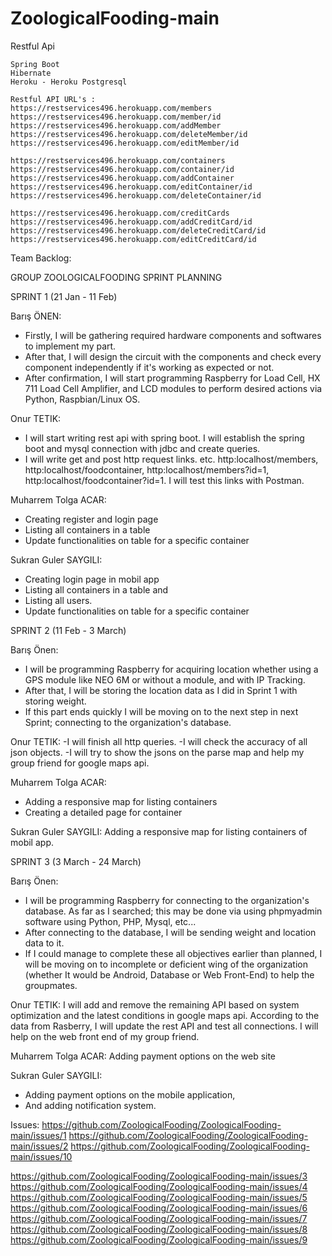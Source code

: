 # ZoologicalFooding-main

Restful Api
    
    Spring Boot 
    Hibernate
    Heroku - Heroku Postgresql

    Restful API URL's : 
    https://restservices496.herokuapp.com/members    
    https://restservices496.herokuapp.com/member/id  
    https://restservices496.herokuapp.com/addMember
    https://restservices496.herokuapp.com/deleteMember/id
    https://restservices496.herokuapp.com/editMember/id

    https://restservices496.herokuapp.com/containers
    https://restservices496.herokuapp.com/container/id
    https://restservices496.herokuapp.com/addContainer
    https://restservices496.herokuapp.com/editContainer/id
    https://restservices496.herokuapp.com/deleteContainer/id

    https://restservices496.herokuapp.com/creditCards
    https://restservices496.herokuapp.com/addCreditCard/id
    https://restservices496.herokuapp.com/deleteCreditCard/id
    https://restservices496.herokuapp.com/editCreditCard/id




Team Backlog: 

GROUP ZOOLOGICALFOODING
SPRINT PLANNING

SPRINT 1 (21 Jan - 11 Feb)

Barış ÖNEN: 
- Firstly, I will be gathering required hardware components and softwares to implement my part. 
- After that, I will design the circuit with the components and check every component independently if it's working as expected or not. 
- After confirmation, I will start programming Raspberry for Load Cell, HX 711 Load Cell Amplifier, and LCD modules to perform desired actions via Python, Raspbian/Linux OS.

Onur TETIK:
- I will start writing rest api with spring boot. I will establish the spring boot and mysql connection with jdbc and create queries.
- I will write get and post http request links. etc. http:localhost/members, http:localhost/foodcontainer, http:localhost/members?id=1, http:localhost/foodcontainer?id=1.
I will test this links with Postman.

Muharrem Tolga ACAR:
- Creating register and login page 
- Listing all containers in a table
- Update functionalities on table for a specific container

Sukran Guler SAYGILI:
- Creating login page in mobil app
- Listing all containers in a table and
- Listing all users.
- Update functionalities on table for a specific container

SPRINT 2 (11 Feb - 3 March)

Barış Önen:
- I will be programming Raspberry for acquiring location whether using a GPS module like NEO 6M or without a module, and with IP Tracking. 
- After that, I will be storing the location data as I did in Sprint 1 with storing weight. 
- If this part ends quickly I will be moving on to the next step in next Sprint; connecting to the organization's database.

Onur TETIK:
-I will finish all http queries.
-I will check the accuracy of all json objects.
-I will try to show the jsons on the parse map and help my group friend for google maps api.

Muharrem Tolga ACAR:
- Adding a responsive map for listing containers
- Creating a detailed page for container 

Sukran Guler SAYGILI:
Adding a responsive map for listing containers of mobil app.

SPRINT 3 (3 March - 24 March)

Barış Önen:
- I will be programming Raspberry for connecting to the organization's database. As far as I searched; this may be done via using phpmyadmin software using Python, PHP, Mysql, etc...
- After connecting to the database, I will be sending weight and location data to it.
- If I could manage to complete these all objectives earlier than planned, I will be moving on to incomplete or deficient wing of the organization (whether It would be Android, Database or Web Front-End) to help the groupmates.

Onur TETIK:
I will add and remove the remaining API based on system optimization and the latest conditions in google maps api. According to the data from Rasberry, I will update the rest API and test all connections. I will help on the web front end of my group friend.

Muharrem Tolga ACAR:
Adding payment options on the web site

Sukran Guler SAYGILI:
- Adding payment options on the mobile application,
- And adding notification system.

Issues:
https://github.com/ZoologicalFooding/ZoologicalFooding-main/issues/1
https://github.com/ZoologicalFooding/ZoologicalFooding-main/issues/2
https://github.com/ZoologicalFooding/ZoologicalFooding-main/issues/10

https://github.com/ZoologicalFooding/ZoologicalFooding-main/issues/3
https://github.com/ZoologicalFooding/ZoologicalFooding-main/issues/4
https://github.com/ZoologicalFooding/ZoologicalFooding-main/issues/5
https://github.com/ZoologicalFooding/ZoologicalFooding-main/issues/6
https://github.com/ZoologicalFooding/ZoologicalFooding-main/issues/7
https://github.com/ZoologicalFooding/ZoologicalFooding-main/issues/8
https://github.com/ZoologicalFooding/ZoologicalFooding-main/issues/9
